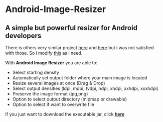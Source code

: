 # Android-Image-Resizer

A simple but powerful resizer for Android developers
--------------

There is others very similar project <a href="https://code.google.com/p/9patch-resizer/">here</a> and <a href="https://github.com/asystat/Final-Android-Resizer">here</a> but i was not satisfied with those. So i modify <a href="https://github.com/asystat/Final-Android-Resizer">this</a> as i need.


With **Android Image Resizer** you are able to:

- Select starting density
- Automatically set output folder where your main image is located 
- Resize several images at once (Drag & Drop)
- Select output densities (ldpi, mdpi, tvdpi, hdpi, xhdpi, xxhdpi, xxxhdpi)
- Preserve the image format (jpg,png)
- Option to select output directory (mipmap or drawable)
- Option to select if want to overwrite file

If you just want to download the executable jar, click <b><a href="Android%20Image%20Resizer.jar?raw=true">here</a></b>
